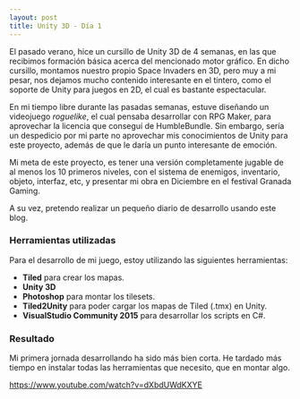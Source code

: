 ```yaml
---
layout: post 
title: Unity 3D - Día 1
---
```


El pasado verano, hice un cursillo de Unity 3D de 4 semanas, en las que recibimos formación básica acerca del mencionado motor gráfico.
En dicho cursillo, montamos nuestro propio Space Invaders en 3D, pero muy a mi pesar, nos dejamos mucho contenido interesante en el tintero,
como el soporte de Unity para juegos en 2D, el cual es bastante espectacular.

En mi tiempo libre durante las pasadas semanas, estuve diseñando un videojuego *roguelike*, el cual pensaba desarrollar con RPG Maker,
para aprovechar la licencia que conseguí de HumbleBundle. Sin embargo, sería un despedicio por mi parte no aprovechar mis conocimientos
de Unity para este proyecto, además de que le daría un punto interesante de emoción.

Mi meta de este proyecto, es tener una versión completamente jugable de al menos los 10 primeros niveles, con el sistema de enemigos,
inventario, objeto, interfaz, etc, y presentar mi obra en Diciembre en el festival Granada Gaming.

A su vez, pretendo realizar un pequeño diario de desarrollo usando este blog.

### Herramientas utilizadas

Para el desarrollo de mi juego, estoy utilizando las siguientes herramientas:

* **Tiled** para crear los mapas.
* **Unity 3D**
* **Photoshop** para montar los tilesets.
* **Tiled2Unity** para poder cargar los mapas de Tiled (.tmx) en Unity.
* **VisualStudio Community 2015** para desarrollar los scripts en C#.

### Resultado

Mi primera jornada desarrollando ha sido más bien corta. He tardado más tiempo en instalar todas las herramientas que necesito,
que en montar algo.

https://www.youtube.com/watch?v=dXbdUWdKXYE
